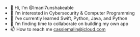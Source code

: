 - 👋 Hi, I’m @Imani7unshakeable
- 👀 I’m interested in Cybersecurity & Computer Programming
- 🌱 I’ve currently learned Swift, Python, Java, and Python
- 💞️ I’m finding time to collaborate on building my own app
- 📫 How to reach me cassiemalin@icloud.com

<!---
Imani7unshakeable/Imani7unshakeable is a ✨ special ✨ repository because its `README.md` (this file) appears on your GitHub profile.
You can click the Preview link to take a look at your changes.
--->
